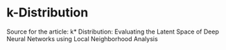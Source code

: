 # k-Distribution
Source for the article: k* Distribution: Evaluating the Latent Space of Deep Neural Networks using Local Neighborhood Analysis
